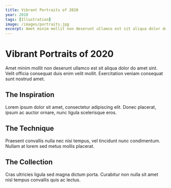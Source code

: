 ```yaml
---
title: Vibrant Portraits of 2020
year: 2018
tags: [Illustration]
image: /images/portraits.jpg
excerpt: Amet minim mollit non deserunt ullamco est sit aliqua dolor do amet sint. Velit officia consequat duis enim velit mollit.
---
```


# Vibrant Portraits of 2020

Amet minim mollit non deserunt ullamco est sit aliqua dolor do amet sint. Velit officia consequat duis enim velit mollit. Exercitation veniam consequat sunt nostrud amet.

## The Inspiration

Lorem ipsum dolor sit amet, consectetur adipiscing elit. Donec placerat, ipsum ac auctor ornare, nunc ligula scelerisque eros.

## The Technique

Praesent convallis nulla nec nisi tempus, vel tincidunt nunc condimentum. Nullam at lorem sed metus mollis placerat.

## The Collection

Cras ultricies ligula sed magna dictum porta. Curabitur non nulla sit amet nisl tempus convallis quis ac lectus. 